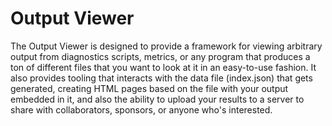 # Output Viewer

The Output Viewer is designed to provide a framework for viewing arbitrary output from diagnostics scripts, metrics, or any program that produces a ton of different files that you want to look at it in an easy-to-use fashion. It also provides tooling that interacts with the data file (index.json) that gets generated, creating HTML pages based on the file with your output embedded in it, and also the ability to upload your results to a server to share with collaborators, sponsors, or anyone who's interested.
